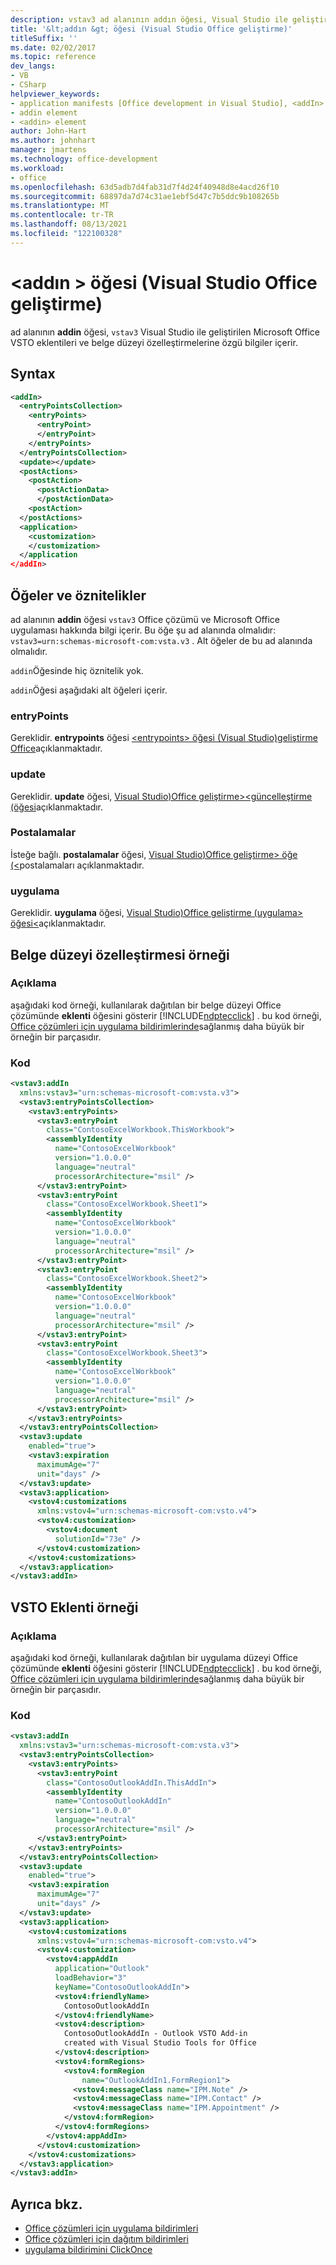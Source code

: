 ```yaml
---
description: vstav3 ad alanının addın öğesi, Visual Studio ile geliştirilen Microsoft Office VSTO eklentileri ve belge düzeyi özelleştirmelerine özgü bilgiler içerir.
title: '&lt;addın &gt; öğesi (Visual Studio Office geliştirme)'
titleSuffix: ''
ms.date: 02/02/2017
ms.topic: reference
dev_langs:
- VB
- CSharp
helpviewer_keywords:
- application manifests [Office development in Visual Studio], <addIn> element
- addin element
- <addin> element
author: John-Hart
ms.author: johnhart
manager: jmartens
ms.technology: office-development
ms.workload:
- office
ms.openlocfilehash: 63d5adb7d4fab31d7f4d24f40948d8e4acd26f10
ms.sourcegitcommit: 68897da7d74c31ae1ebf5d47c7b5ddc9b108265b
ms.translationtype: MT
ms.contentlocale: tr-TR
ms.lasthandoff: 08/13/2021
ms.locfileid: "122100328"
---
```

# <a name="ltaddingt-element-office-development-in-visual-studio"></a>&lt;addın &gt; öğesi (Visual Studio Office geliştirme)
  ad alanının **addin** öğesi, `vstav3` Visual Studio ile geliştirilen Microsoft Office VSTO eklentileri ve belge düzeyi özelleştirmelerine özgü bilgiler içerir.

## <a name="syntax"></a>Syntax

```xml
<addIn>
  <entryPointsCollection>
    <entryPoints>
      <entryPoint>
      </entryPoint>
    </entryPoints>
  </entryPointsCollection>
  <update></update>
  <postActions>
    <postAction>
      <postActionData>
      </postActionData>
    <postAction>
  </postActions>
  <application>
    <customization>
    </customization>
  </application
</addIn>
```

## <a name="elements-and-attributes"></a>Öğeler ve öznitelikler
 ad alanının **addin** öğesi `vstav3` Office çözümü ve Microsoft Office uygulaması hakkında bilgi içerir. Bu öğe şu ad alanında olmalıdır: `vstav3=urn:schemas-microsoft-com:vsta.v3` . Alt öğeler de bu ad alanında olmalıdır.

 `addin`Öğesinde hiç öznitelik yok.

 `addin`Öğesi aşağıdaki alt öğeleri içerir.

### <a name="entrypoints"></a>entryPoints
 Gereklidir. **entrypoints** öğesi [&#60;entrypoints&#62; öğesi &#40;Visual Studio&#41;geliştirme Office](../vsto/entrypoints-element-office-development-in-visual-studio.md)açıklanmaktadır.

### <a name="update"></a>update
 Gereklidir. **update** öğesi, [Visual Studio&#41;Office geliştirme&#62;&#60;güncelleştirme &#40;öğesi](../vsto/update-element-office-development-in-visual-studio.md)açıklanmaktadır.

### <a name="postactions"></a>Postalamalar
 İsteğe bağlı. **postalamalar** öğesi, [Visual Studio&#41;Office geliştirme&#62; öğe &#40;&#60;](../vsto/postactions-element-office-development-in-visual-studio.md)postalamaları açıklanmaktadır.

### <a name="application"></a>uygulama
 Gereklidir. **uygulama** öğesi, [Visual Studio&#41;Office geliştirme &#40;uygulama&#62; öğesi&#60;](../vsto/application-element-office-development-in-visual-studio.md)açıklanmaktadır.

## <a name="document-level-customization-example"></a>Belge düzeyi özelleştirmesi örneği

### <a name="description"></a>Açıklama
 aşağıdaki kod örneği, kullanılarak dağıtılan bir belge düzeyi Office çözümünde **eklenti** öğesini gösterir [!INCLUDE[ndptecclick](../vsto/includes/ndptecclick-md.md)] . bu kod örneği, [Office çözümleri için uygulama bildirimlerinde](../vsto/application-manifests-for-office-solutions.md)sağlanmış daha büyük bir örneğin bir parçasıdır.

### <a name="code"></a>Kod

```xml
<vstav3:addIn
  xmlns:vstav3="urn:schemas-microsoft-com:vsta.v3">
  <vstav3:entryPointsCollection>
    <vstav3:entryPoints>
      <vstav3:entryPoint
        class="ContosoExcelWorkbook.ThisWorkbook">
        <assemblyIdentity
          name="ContosoExcelWorkbook"
          version="1.0.0.0"
          language="neutral"
          processorArchitecture="msil" />
      </vstav3:entryPoint>
      <vstav3:entryPoint
        class="ContosoExcelWorkbook.Sheet1">
        <assemblyIdentity
          name="ContosoExcelWorkbook"
          version="1.0.0.0"
          language="neutral"
          processorArchitecture="msil" />
      </vstav3:entryPoint>
      <vstav3:entryPoint
        class="ContosoExcelWorkbook.Sheet2">
        <assemblyIdentity
          name="ContosoExcelWorkbook"
          version="1.0.0.0"
          language="neutral"
          processorArchitecture="msil" />
      </vstav3:entryPoint>
      <vstav3:entryPoint
        class="ContosoExcelWorkbook.Sheet3">
        <assemblyIdentity
          name="ContosoExcelWorkbook"
          version="1.0.0.0"
          language="neutral"
          processorArchitecture="msil" />
      </vstav3:entryPoint>
    </vstav3:entryPoints>
  </vstav3:entryPointsCollection>
  <vstav3:update
    enabled="true">
    <vstav3:expiration
      maximumAge="7"
      unit="days" />
  </vstav3:update>
  <vstav3:application>
    <vstov4:customizations
      xmlns:vstov4="urn:schemas-microsoft-com:vsto.v4">
      <vstov4:customization>
        <vstov4:document
          solutionId="73e" />
      </vstov4:customization>
    </vstov4:customizations>
  </vstav3:application>
</vstav3:addIn>
```

## <a name="vsto-add-in-example"></a>VSTO Eklenti örneği

### <a name="description"></a>Açıklama
 aşağıdaki kod örneği, kullanılarak dağıtılan bir uygulama düzeyi Office çözümünde **eklenti** öğesini gösterir [!INCLUDE[ndptecclick](../vsto/includes/ndptecclick-md.md)] . bu kod örneği, [Office çözümleri için uygulama bildirimlerinde](../vsto/application-manifests-for-office-solutions.md)sağlanmış daha büyük bir örneğin bir parçasıdır.

### <a name="code"></a>Kod

```xml
<vstav3:addIn
  xmlns:vstav3="urn:schemas-microsoft-com:vsta.v3">
  <vstav3:entryPointsCollection>
    <vstav3:entryPoints>
      <vstav3:entryPoint
        class="ContosoOutlookAddIn.ThisAddIn">
        <assemblyIdentity
          name="ContosoOutlookAddIn"
          version="1.0.0.0"
          language="neutral"
          processorArchitecture="msil" />
      </vstav3:entryPoint>
    </vstav3:entryPoints>
  </vstav3:entryPointsCollection>
  <vstav3:update
    enabled="true">
    <vstav3:expiration
      maximumAge="7"
      unit="days" />
  </vstav3:update>
  <vstav3:application>
    <vstov4:customizations
      xmlns:vstov4="urn:schemas-microsoft-com:vsto.v4">
      <vstov4:customization>
        <vstov4:appAddIn
          application="Outlook"
          loadBehavior="3"
          keyName="ContosoOutlookAddIn">
          <vstov4:friendlyName>
            ContosoOutlookAddIn
          </vstov4:friendlyName>
          <vstov4:description>
            ContosoOutlookAddIn - Outlook VSTO Add-in
            created with Visual Studio Tools for Office
          </vstov4:description>
          <vstov4:formRegions>
            <vstov4:formRegion
                name="OutlookAddIn1.FormRegion1">
              <vstov4:messageClass name="IPM.Note" />
              <vstov4:messageClass name="IPM.Contact" />
              <vstov4:messageClass name="IPM.Appointment" />
            </vstov4:formRegion>
          </vstov4:formRegions>
        </vstov4:appAddIn>
      </vstov4:customization>
    </vstov4:customizations>
  </vstav3:application>
</vstav3:addIn>
```

## <a name="see-also"></a>Ayrıca bkz.

- [Office çözümleri için uygulama bildirimleri](../vsto/application-manifests-for-office-solutions.md)
- [Office çözümleri için dağıtım bildirimleri](../vsto/deployment-manifests-for-office-solutions.md)
- [uygulama bildirimini ClickOnce](../deployment/clickonce-application-manifest.md)
